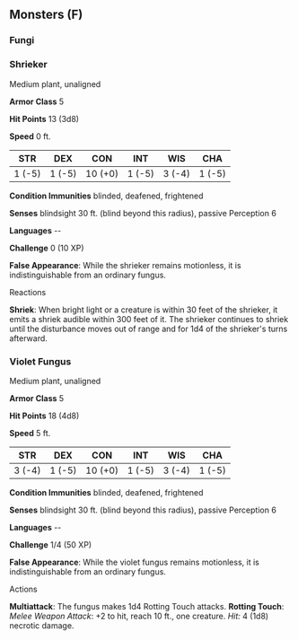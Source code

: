 Monsters (F)
------------

### Fungi
### Shrieker
Medium plant, unaligned

**Armor Class** 5

**Hit Points** 13 (3d8)

**Speed** 0 ft.

STR    | DEX    | CON     | INT    | WIS    | CHA
------ | ------ | ------- | ------ | ------ | ------
1 (-5) | 1 (-5) | 10 (+0) | 1 (-5) | 3 (-4) | 1 (-5)

**Condition Immunities** blinded, deafened, frightened

**Senses** blindsight 30 ft. (blind beyond this radius), passive Perception 6

**Languages** --

**Challenge** 0 (10 XP)

**False Appearance**: While the shrieker remains motionless, it is     indistinguishable from an ordinary fungus.

Reactions

**Shriek**: When bright light or a creature is within 30 feet of the     shrieker, it emits a shriek audible within 300 feet of it. The     shrieker continues to shriek until the disturbance moves out of     range and for 1d4 of the shrieker's turns afterward.

### Violet Fungus
Medium plant, unaligned

**Armor Class** 5

**Hit Points** 18 (4d8)

**Speed** 5 ft.

STR    | DEX    | CON     | INT    | WIS    | CHA
------ | ------ | ------- | ------ | ------ | ------
3 (-4) | 1 (-5) | 10 (+0) | 1 (-5) | 3 (-4) | 1 (-5)

**Condition Immunities** blinded, deafened, frightened

**Senses** blindsight 30 ft. (blind beyond this radius), passive Perception 6

**Languages** --

**Challenge** 1/4 (50 XP)

**False Appearance**: While the violet fungus remains motionless, it     is indistinguishable from an ordinary fungus.

Actions

**Multiattack**: The fungus makes 1d4 Rotting Touch attacks. **Rotting Touch**: _Melee Weapon Attack_: +2 to hit, reach 10 ft.,     one creature. _Hit:_ 4 (1d8) necrotic damage.
